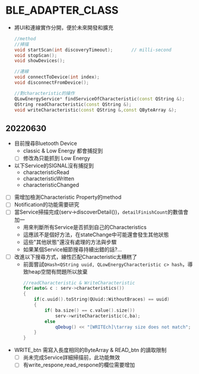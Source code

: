 # BLE_ADAPTER_CLASS
* 將UI和連線實作分開，便於未來開發和擴充
    ```C++
    //method
    //掃描
    void startScan(int discoveryTimeout);       // milli-second
    void stopScan();
    void showDevices();

    //連線
    void connectToDevice(int index);
    void disconnectFromDevice();

    //對characteristic的操作
    QLowEnergyService* findServiceOfCharacteristic(const QString &);
    QString readCharacteristic(const QString &);
    void writeCharacteristic(const QString &,const QByteArray &);
    ```

## 20220630
* 目前搜尋Bluetooth Device
  * classic & Low Energy 都會捕捉到
  - [ ] 修改為只能抓到 Low Energy 
* 以下Service的SIGNAL沒有捕捉到
    * characteristicRead
    * characteristicWritten
    * characteristicChanged
- [ ] 需增加檢測Characteristic Property的method
- [ ] Notification的功能需要研究
- [ ] 當Service掃描完成(serv->discoverDetail())，`detailFinishCount`的數值會加一
  * 用來判斷所有Service是否抓到自己的Characteristics
  * 這應該不是個好方法，在stateChange中可能還會發生其他狀態
  * 這些"其他狀態"還沒有處理的方法與步驟
  * 如果某個Service細節搜尋持續出錯的話?...
- [ ] 改進以下搜尋方式，線性匹配Characteristic太糟糕了
  * 前面嘗試`QHash<QString uuid, QLowEnergyCharacteristic c> hash`，導致heap空間有問題所以放棄
    ```C++
    //readCharacteristic & WriteCharacteristic
    for(auto& c : serv->characteristics())
    {
        if(c.uuid().toString(QUuid::WithoutBraces) == uuid)
        {
            if( ba.size() == c.value().size())
                serv->writeCharacteristic(c,ba);
            else
                qDebug() << "[WRITEch]\tarray size does not match";
        }
    }
    ```
* WRITE_btn 需寫入長度相同的ByteArray & READ_btn 的讀取限制
  - [ ] 尚未完成Service詳細掃描前，此功能無效
  - [ ] 有write_respone,read_respone的欄位需要增加